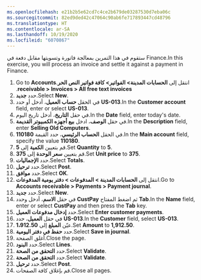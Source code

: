 ```yaml
---
ms.openlocfilehash: e21b2b5e62cd7c4ce2b679de03287530d7eba06c
ms.sourcegitcommit: 82ed9ded42c47064c90ab6fe717893447cd48796
ms.translationtype: HT
ms.contentlocale: ar-SA
ms.lasthandoff: 10/19/2020
ms.locfileid: "6070867"
---
```

<span data-ttu-id="86daa-101">ستقوم في هذا التمرين بمعالجة فاتورة وتسويتها مقابل دفعة في Finance.</span><span class="sxs-lookup"><span data-stu-id="86daa-101">In this exercise, you will process an invoice and settle it against a payment in Finance.</span></span>

1.  <span data-ttu-id="86daa-102">انتقل إلى **الحسابات المدينة> الفواتير> كافة فواتير النص الحر‬‏‫**.</span><span class="sxs-lookup"><span data-stu-id="86daa-102">Go to **Accounts receivable > Invoices > All free text invoices**.</span></span>
2.  <span data-ttu-id="86daa-103">حدد **جديد‏‎**.</span><span class="sxs-lookup"><span data-stu-id="86daa-103">Select **New**.</span></span>
3.  <span data-ttu-id="86daa-104">في الحقل **حساب العميل**، أدخل أو حدد **US-013**.</span><span class="sxs-lookup"><span data-stu-id="86daa-104">In the **Customer account** field, enter or select **US-013**.</span></span>
4.  <span data-ttu-id="86daa-105">في حقل **التاريخ**، أدخل تاريخ اليوم.</span><span class="sxs-lookup"><span data-stu-id="86daa-105">In the **Date** field, enter today's date.</span></span>
5.  <span data-ttu-id="86daa-106">في حقل **الوصف**، ادخل **بيع أجهزه الكمبيوتر القديمة**.</span><span class="sxs-lookup"><span data-stu-id="86daa-106">In the **Description** field, enter **Selling Old Computers**.</span></span>
6.  <span data-ttu-id="86daa-107">في الحقل **الحساب الرئيسي‬**، حدد القيمة **110180**.</span><span class="sxs-lookup"><span data-stu-id="86daa-107">In the **Main account** field, specify the value **110180**.</span></span>
7.  <span data-ttu-id="86daa-108">قم بتعيين **الكمية** إلى **5**.</span><span class="sxs-lookup"><span data-stu-id="86daa-108">Set **Quantity** to **5**.</span></span>
8.  <span data-ttu-id="86daa-109">قم بتعيين **سعر الوحدة** إلى **375**.</span><span class="sxs-lookup"><span data-stu-id="86daa-109">Set **Unit price** to **375**.</span></span>
9.  <span data-ttu-id="86daa-110">حدد **الإجماليات**.</span><span class="sxs-lookup"><span data-stu-id="86daa-110">Select **Totals**.</span></span>
10. <span data-ttu-id="86daa-111">حدد **ترحيل**.</span><span class="sxs-lookup"><span data-stu-id="86daa-111">Select **Post**.</span></span>
11. <span data-ttu-id="86daa-112">حدد **موافق**.</span><span class="sxs-lookup"><span data-stu-id="86daa-112">Select **OK**.</span></span>
12. <span data-ttu-id="86daa-113">انتقل إلى **الحسابات المدينة > المدفوعات > دفتر يومية المدفوعات**.</span><span class="sxs-lookup"><span data-stu-id="86daa-113">Go to **Accounts receivable > Payments > Payment  journal**.</span></span>
13. <span data-ttu-id="86daa-114">حدد **جديد‏‎**.</span><span class="sxs-lookup"><span data-stu-id="86daa-114">Select **New**.</span></span>
14. <span data-ttu-id="86daa-115">في حقل **الاسم**، أدخل وحدد **CustPay** ثم اضغط المفتاح **Tab**.</span><span class="sxs-lookup"><span data-stu-id="86daa-115">In the **Name** field, enter or select **CustPay** and then press the **Tab** key.</span></span>
15. <span data-ttu-id="86daa-116">حدد **إدخال مدفوعات العميل**.</span><span class="sxs-lookup"><span data-stu-id="86daa-116">Select **Enter customer payments**.</span></span>
16. <span data-ttu-id="86daa-117">في حقل **العميل**، حدد **US-013**.</span><span class="sxs-lookup"><span data-stu-id="86daa-117">In the **Customer** field, select **US-013**.</span></span>
17. <span data-ttu-id="86daa-118">عيّن **المبلغ** إلى **1،912.50**.</span><span class="sxs-lookup"><span data-stu-id="86daa-118">Set **Amount** to **1,912.50**.</span></span>
18. <span data-ttu-id="86daa-119">حدد **حفظ في دفتر اليومية**.</span><span class="sxs-lookup"><span data-stu-id="86daa-119">Select **Save in journal**.</span></span>
19. <span data-ttu-id="86daa-120">أغلق الصفحة.</span><span class="sxs-lookup"><span data-stu-id="86daa-120">Close the page.</span></span>
20. <span data-ttu-id="86daa-121">حدد **البنود**.</span><span class="sxs-lookup"><span data-stu-id="86daa-121">Select **Lines**.</span></span>
21. <span data-ttu-id="86daa-122">حدد **التحقق من الصحة**.</span><span class="sxs-lookup"><span data-stu-id="86daa-122">Select **Validate**.</span></span>
22. <span data-ttu-id="86daa-123">حدد **التحقق من الصحة**.</span><span class="sxs-lookup"><span data-stu-id="86daa-123">Select **Validate**.</span></span>
23. <span data-ttu-id="86daa-124">حدد **ترحيل**.</span><span class="sxs-lookup"><span data-stu-id="86daa-124">Select **Post**.</span></span>
24. <span data-ttu-id="86daa-125">قم بإغلاق كافة الصفحات.</span><span class="sxs-lookup"><span data-stu-id="86daa-125">Close all pages.</span></span>
